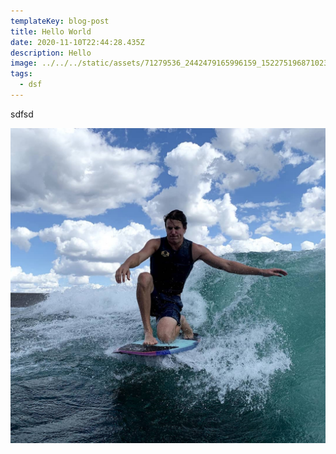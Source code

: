 ```yaml
---
templateKey: blog-post
title: Hello World
date: 2020-11-10T22:44:28.435Z
description: Hello
image: ../../../static/assets/71279536_2442479165996159_1522751968710230016_o.jpg
tags:
  - dsf
---
```

sdfsd

![](../../../static/assets/71279536_2442479165996159_1522751968710230016_o.jpg)